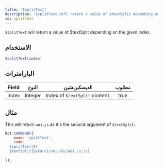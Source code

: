 ```yaml
---
title: '$splitText'
description: '$splitText will return a value of $textSplit depending on the given index.'
id: splitText
---
```


`$splitText` will return a value of $textSplit depending on the given index.

## الاستخدام

```php
$splitText[index]
```

## البارامترات

| Field | النوع   | الديسكبربشين                   | مطلوب |
| ----- | ------- | ------------------------------ |:-----:|
| index | Integer | Index of `$textSplit` content. | true  |

## مثال

This will return `aoi.js` as it's the second argument of `$textSplit`:

```javascript
bot.command({
    name: 'splitText',
    code: `
  $splitText[2]
  $textSplit[@akarui/aoi.db//aoi.js;//]
  `
});
```